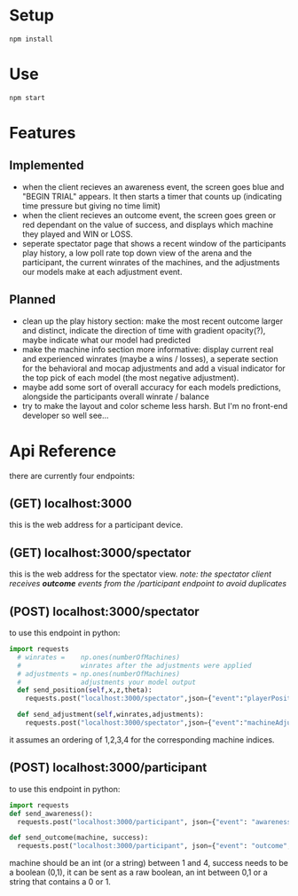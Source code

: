 # Setup
`npm install`
# Use
`npm start`
# Features
## Implemented
- when the client recieves an awareness event, the screen goes blue and "BEGIN TRIAL" appears. It then starts a timer that counts up (indicating time pressure but giving no time limit)
- when the client recieves an outcome event, the screen goes green or red dependant on the value of success, and displays which machine they played and WIN or LOSS.
- seperate spectator page that shows a recent window of the participants play history, a low poll rate top down view of the arena and the participant, the current winrates of the machines, and the adjustments our models make at each adjustment event.
## Planned
- clean up the play history section: make the most recent outcome larger and distinct, indicate the direction of time with gradient opacity(?), maybe indicate what our model had predicted
- make the machine info section more informative: display current real and experienced winrates (maybe a wins / losses), a seperate section for the behavioral and mocap adjustments and add a visual indicator for the top pick of each model (the most negative adjustment).
- maybe add some sort of overall accuracy for each models predictions, alongside the participants overall winrate / balance
- try to make the layout and color scheme less harsh. But I'm no front-end developer so well see...
# Api Reference
there are currently four endpoints:
## (GET) localhost:3000
this is the web address for a participant device.
## (GET) localhost:3000/spectator
this is the web address for the spectator view.
*note: the spectator client receives **outcome** events from the /participant endpoint to avoid duplicates*
## (POST) localhost:3000/spectator
to use this endpoint in python:
```python
import requests
  # winrates =    np.ones(numberOfMachines) 
  #               winrates after the adjustments were applied
  # adjustments = np.ones(numberOfMachines)
  #               adjustments your model output
  def send_position(self,x,z,theta):
    requests.post("localhost:3000/spectator",json={"event":"playerPosition","x":float(x),"z":float(z),"theta":float(theta)})

  def send_adjustment(self,winrates,adjustments):
    requests.post("localhost:3000/spectator",json={"event":"machineAdjustment","winrates":winrates,"adjustments":adjustments})
```
it assumes an ordering of 1,2,3,4 for the corresponding machine indices.

## (POST) localhost:3000/participant
to use this endpoint in python:
```python
import requests
def send_awareness():
  requests.post("localhost:3000/participant", json={"event": "awareness"})

def send_outcome(machine, success):
  requests.post("localhost:3000/participant", json={"event": "outcome","machine":machine,"success":int(success)})
```
machine should be an int (or a string) between 1 and 4, success needs to be a boolean (0,1), it can be sent as a raw boolean, an int between 0,1 or a string that contains a 0 or 1.

